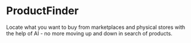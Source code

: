 # ProductFinder
Locate what you want to buy from marketplaces and physical stores with the help of AI - no more moving up and down in search of products.
